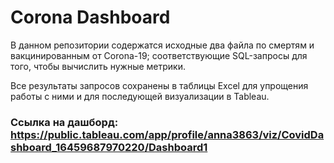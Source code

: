 # Corona Dashboard
В данном репозитории содержатся исходные два файла по смертям и вакцинированным от Corona-19; соответствующие SQL-запросы для того, чтобы вычислить нужные метрики.

Все результаты запросов сохранены в таблицы Excel для упрощения работы с ними и для последующей визуализации в Tableau.

### Ссылка на дашборд: https://public.tableau.com/app/profile/anna3863/viz/CovidDashboard_16459687970220/Dashboard1
